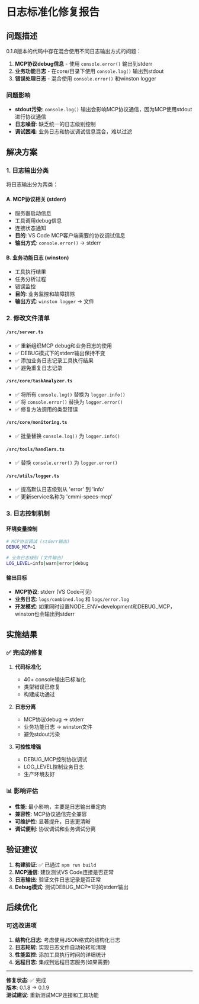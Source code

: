 # 日志标准化修复报告

## 问题描述

0.1.8版本的代码中存在混合使用不同日志输出方式的问题：

1. **MCP协议debug信息** - 使用 `console.error()` 输出到stderr
2. **业务功能日志** - 在core/目录下使用 `console.log()` 输出到stdout  
3. **错误处理日志** - 混合使用 `console.error()` 和winston logger

### 问题影响

- **stdout污染**: `console.log()` 输出会影响MCP协议通信，因为MCP使用stdout进行协议通信
- **日志噪音**: 缺乏统一的日志级别控制
- **调试困难**: 业务日志和协议调试信息混合，难以过滤

## 解决方案

### 1. 日志输出分类

将日志输出分为两类：

#### A. MCP协议相关 (stderr)
- 服务器启动信息
- 工具调用debug信息  
- 连接状态通知
- **目的**: VS Code MCP客户端需要的协议调试信息
- **输出方式**: `console.error()` → stderr

#### B. 业务功能日志 (winston)
- 工具执行结果
- 任务分析过程
- 错误监控
- **目的**: 业务监控和故障排除
- **输出方式**: `winston logger` → 文件

### 2. 修改文件清单

#### `/src/server.ts`
- ✅ 重新组织MCP debug和业务日志的使用
- ✅ DEBUG模式下的stderr输出保持不变  
- ✅ 添加业务日志记录工具执行结果
- ✅ 避免重复日志记录

#### `/src/core/taskAnalyzer.ts`
- ✅ 将所有 `console.log()` 替换为 `logger.info()`
- ✅ 将 `console.error()` 替换为 `logger.error()`
- ✅ 修复方法调用的类型错误

#### `/src/core/monitoring.ts`
- ✅ 批量替换 `console.log()` 为 `logger.info()`

#### `/src/tools/handlers.ts`
- ✅ 替换 `console.error()` 为 `logger.error()`

#### `/src/utils/logger.ts`
- ✅ 提高默认日志级别从 'error' 到 'info'
- ✅ 更新service名称为 'cmmi-specs-mcp'

### 3. 日志控制机制

#### 环境变量控制
```bash
# MCP协议调试 (stderr输出)
DEBUG_MCP=1

# 业务日志级别 (文件输出)  
LOG_LEVEL=info|warn|error|debug
```

#### 输出目标
- **MCP协议**: stderr (VS Code可见)
- **业务日志**: `logs/combined.log` 和 `logs/error.log`
- **开发模式**: 如果同时设置NODE_ENV=development和DEBUG_MCP，winston也会输出到stderr

## 实施结果

### ✅ 完成的修复

1. **代码标准化**
   - 40+ console输出已标准化
   - 类型错误已修复
   - 构建成功通过

2. **日志分离**
   - MCP协议debug → stderr
   - 业务功能日志 → winston文件
   - 避免stdout污染

3. **可控性增强**
   - DEBUG_MCP控制协议调试
   - LOG_LEVEL控制业务日志
   - 生产环境友好

### 📊 影响评估

- **性能**: 最小影响，主要是日志输出重定向
- **兼容性**: MCP协议通信完全兼容  
- **可维护性**: 显著提升，日志更清晰
- **调试便利**: 协议调试和业务调试分离

## 验证建议

1. **构建验证**: ✅ 已通过 `npm run build`
2. **MCP通信**: 建议测试VS Code连接是否正常
3. **日志输出**: 验证文件日志记录是否正常
4. **Debug模式**: 测试DEBUG_MCP=1时的stderr输出

## 后续优化

### 可选改进项

1. **结构化日志**: 考虑使用JSON格式的结构化日志
2. **日志轮转**: 实现日志文件自动轮转和清理  
3. **性能监控**: 添加工具执行时间的详细统计
4. **远程日志**: 集成到远程日志服务(如果需要)

---

**修复状态**: ✅ 完成  
**版本**: 0.1.8 → 0.1.9  
**测试建议**: 重新测试MCP连接和工具功能
